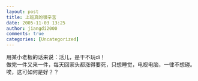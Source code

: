 ```yaml
---
layout: post
title: 上班真的很辛苦
date: 2005-11-03 13:25
author: jiangdi2000
comments: true
categories: [Uncategorized]
---
```

<div id="msgcns!C840C88DA912213B!436" class="bvMsg"><div>用某小老板的话来说：活儿，是干不玩di！</div>
<div>做完一件又来一件，每天回家头都涨得要死，只想睡觉，电视电脑，一律不想碰。唉，这可如何是好？？</div></div>
